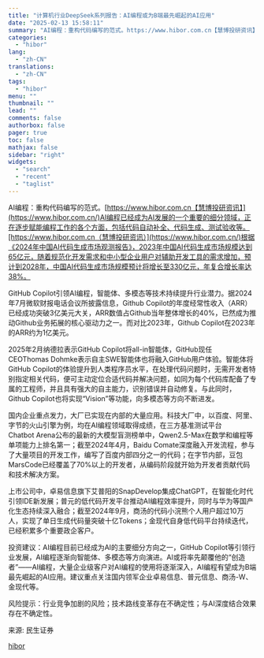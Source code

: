 ```yaml
---
title: "计算机行业DeepSeek系列报告：AI编程或为B端最先崛起的AI应用"
date: "2025-02-13 15:58:11"
summary: "AI编程：重构代码编写的范式。https://www.hibor.com.cn【慧博投研资讯】..."
categories:
  - "hibor"
lang:
  - "zh-CN"
translations:
  - "zh-CN"
tags:
  - "hibor"
menu: ""
thumbnail: ""
lead: ""
comments: false
authorbox: false
pager: true
toc: false
mathjax: false
sidebar: "right"
widgets:
  - "search"
  - "recent"
  - "taglist"
---
```


AI编程：重构代码编写的范式。[https://www.hibor.com.cn【慧博投研资讯】](https://www.hibor.com.cn/)AI编程已经成为AI发展的一个重要的细分领域，正在逐步赋能编程工作的各个方面，包括代码自动补全、代码生成、测试验收等。[https://www.hibor.com.cn（慧博投研资讯）](https://www.hibor.com.cn/)根据《2024年中国AI代码生成市场观测报告》，2023年中国AI代码生成市场规模达到65亿元，随着规范化开发需求和中小型企业用户对辅助开发工具的需求增加，预计到2028年，中国AI代码生成市场规模预计将增长至330亿元，年复合增长率达38%。

GitHub Copilot引领AI编程，智能体、多模态等技术持续提升行业潜力。据2024年7月微软财报电话会议所披露信息，Github Copilot的年度经常性收入（ARR）已经成功突破3亿美元大关，ARR数值占Github当年整体增长的40%，已然成为推动Github业务拓展的核心驱动力之一。而对比2023年，Github Copilot在2023年的ARR约为1亿美元。

2025年2月纳德拉表示GitHub Copilot将all-in智能体，GitHub现任CEOThomas Dohmke表示自主SWE智能体也将融入GitHub用户体验。智能体将GitHub Copilot的体验提升到人类程序员水平，在处理代码问题时，无需开发者特别指定相关代码，便可主动定位合适代码并解决问题，如同为每个代码库配备了专属的工程师，并且具有强大的自主能力，识别错误并自动修复。与此同时，Github Copilot也将实现“Vision”等功能，向多模态等方向不断进发。

国内企业重点发力，大厂已实现在内部的大量应用。科技大厂中，以百度、阿里、字节的火山引擎为例，均在AI编程领域取得成绩，在三方基准测试平台Chatbot Arena公布的最新的大模型盲测榜单中，Qwen2.5-Max在数学和编程等单项能力上排名第一；截至2024年4月，Baidu Comate深度融入开发流程，参与了大量项目的开发工作，编写了百度内部四分之一的代码；在字节内部，豆包MarsCode已经覆盖了70%以上的开发者，从编码阶段就开始为开发者贡献代码和技术解决方案。

上市公司中，卓易信息旗下艾普阳的SnapDevelop集成ChatGPT，在智能化时代引领IDE新发展；普元的低代码开发平台推动AI编程效率提升，同时与华为等国产化生态持续深入融合；截至2024年9月，商汤的代码小浣熊个人用户超过10万人，实现了单日生成代码量突破十亿Tokens；金现代自身低代码平台持续迭代，已经积累多个重要政企客户。

投资建议：AI编程目前已经成为AI的主要细分方向之一，GitHub Copilot等引领行业发展，AI编程逐渐向智能体、多模态等方向演进。AI或将率先颠覆他的“创造者”——AI编程，大量企业级客户对AI编程的使用将逐渐深入，AI编程有望成为B端最先崛起的AI应用。建议重点关注国内领军企业卓易信息、普元信息、商汤-W、金现代等。

风险提示：行业竞争加剧的风险；技术路线变革存在不确定性；与AI深度结合效果存在不确定性。

来源: 民生证券

[hibor](https://www.hibor.com.cn/data/8241a7212604b9446a1bb423cf57a66e.html)
